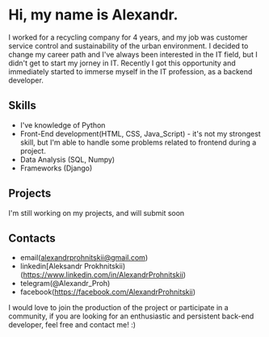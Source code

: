 # Hi, my name is Alexandr.
I worked for a recycling company for 4 years, and my job was customer service control and sustainability of the urban environment. I decided to change my career path and I've always been interested in the IT field, but I didn't get to start my jorney in IT. Recently I got this opportunity and immediately started to immerse myself in the IT profession, as a backend developer.
## Skills
- I've knowledge of Python 
- Front-End development(HTML, CSS, Java_Script) - it's not my strongest skill, but I'm able to handle some problems related to frontend during a project.
- Data Analysis (SQL, Numpy)
- Frameworks (Django)
## Projects
I'm still working on my projects, and will submit soon
## Contacts
- email(alexandrprohnitskii@gmail.com)
- linkedin[Aleksandr Prokhnitskii) (https://www.linkedin.com/in/AlexandrProhnitskii)
- telegram(@Alexandr_Proh)
- facebook(https://facebook.com/AlexandrProhnitskii)

I would love to join the production of the project or participate in a community, if you are looking for an enthusiastic and persistent back-end developer, feel free and contact me! :)
